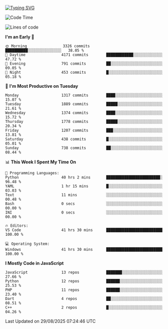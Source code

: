 [![Typing SVG](https://readme-typing-svg.demolab.com?font=Fira+Code&pause=1000&color=F7F7F7&random=false&width=435&lines=Hi+%F0%9F%91%8B%2C+I'm+Rafiu+Sidqi;Junior+Backend+Developer)](https://git.io/typing-svg)
<!--START_SECTION:waka-->
![Code Time](http://img.shields.io/badge/Code%20Time-943%20hrs%2042%20mins-blue)

![Lines of code](https://img.shields.io/badge/From%20Hello%20World%20I%27ve%20Written-2.7%20million%20lines%20of%20code-blue)

**I'm an Early 🐤** 

```text
🌞 Morning                3326 commits        ██████████░░░░░░░░░░░░░░░   38.05 % 
🌆 Daytime                4171 commits        ████████████░░░░░░░░░░░░░   47.72 % 
🌃 Evening                791 commits         ██░░░░░░░░░░░░░░░░░░░░░░░   09.05 % 
🌙 Night                  453 commits         █░░░░░░░░░░░░░░░░░░░░░░░░   05.18 % 
```
📅 **I'm Most Productive on Tuesday** 

```text
Monday                   1317 commits        ████░░░░░░░░░░░░░░░░░░░░░   15.07 % 
Tuesday                  1889 commits        █████░░░░░░░░░░░░░░░░░░░░   21.61 % 
Wednesday                1374 commits        ████░░░░░░░░░░░░░░░░░░░░░   15.72 % 
Thursday                 1778 commits        █████░░░░░░░░░░░░░░░░░░░░   20.34 % 
Friday                   1207 commits        ███░░░░░░░░░░░░░░░░░░░░░░   13.81 % 
Saturday                 438 commits         █░░░░░░░░░░░░░░░░░░░░░░░░   05.01 % 
Sunday                   738 commits         ██░░░░░░░░░░░░░░░░░░░░░░░   08.44 % 
```


📊 **This Week I Spent My Time On** 

```text
💬 Programming Languages: 
Python                   40 hrs 2 mins       ████████████████████████░   96.48 % 
YAML                     1 hr 15 mins        █░░░░░░░░░░░░░░░░░░░░░░░░   03.03 % 
Text                     11 mins             ░░░░░░░░░░░░░░░░░░░░░░░░░   00.48 % 
Bash                     0 secs              ░░░░░░░░░░░░░░░░░░░░░░░░░   00.00 % 
INI                      0 secs              ░░░░░░░░░░░░░░░░░░░░░░░░░   00.00 % 

🔥 Editors: 
VS Code                  41 hrs 30 mins      █████████████████████████   100.00 % 

💻 Operating System: 
Windows                  41 hrs 30 mins      █████████████████████████   100.00 % 
```

**I Mostly Code in JavaScript** 

```text
JavaScript               13 repos            ███████░░░░░░░░░░░░░░░░░░   27.66 % 
Python                   12 repos            ██████░░░░░░░░░░░░░░░░░░░   25.53 % 
PHP                      11 repos            ██████░░░░░░░░░░░░░░░░░░░   23.40 % 
Dart                     4 repos             ██░░░░░░░░░░░░░░░░░░░░░░░   08.51 % 
C++                      2 repos             █░░░░░░░░░░░░░░░░░░░░░░░░   04.26 % 
```




 Last Updated on 29/08/2025 07:24:46 UTC
<!--END_SECTION:waka-->

